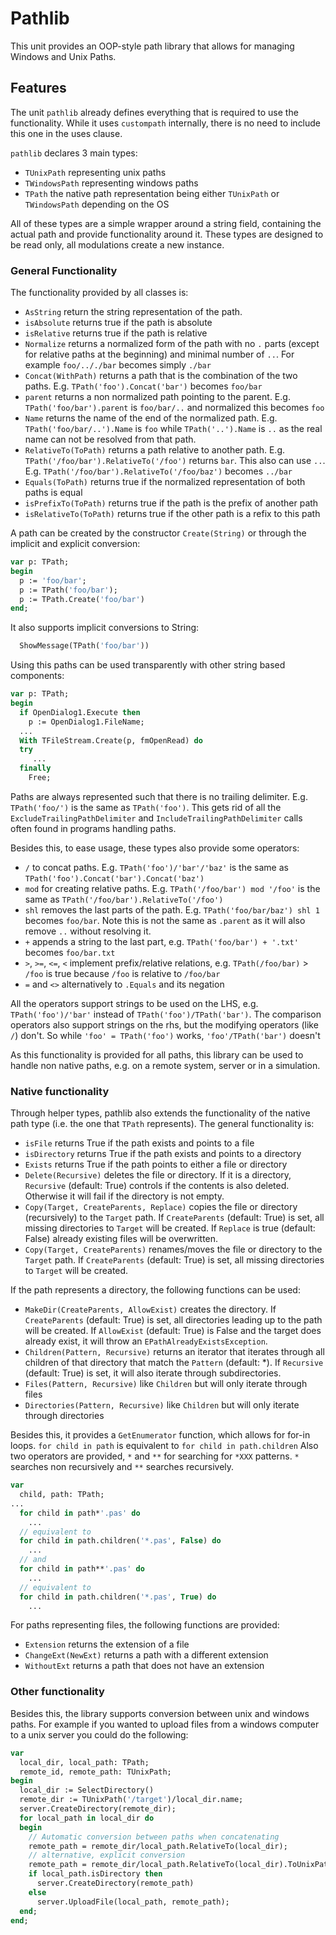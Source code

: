 # Pathlib
This unit provides an OOP-style path library that allows for managing Windows and Unix Paths.

## Features
The unit `pathlib` already defines everything that is required to use the functionality.
While it uses `custompath` internally, there is no need to include this one in the uses clause.

`pathlib` declares 3 main types:
* `TUnixPath` representing unix paths
* `TWindowsPath` representing windows paths
* `TPath` the native path representation being either `TUnixPath` or `TWindowsPath` depending on the OS

All of these types are a simple wrapper around a string field, containing the actual path and provide functionality around it.
These types are designed to be read only, all modulations create a new instance.

### General Functionality

The functionality provided by all classes is:
* `AsString` return the string representation of the path.
* `isAbsolute` returns true if the path is absolute
* `isRelative` returns true if the path is relative
* `Normalize` returns a normalized form of the path with no `.` parts (except for relative paths at the beginning) and minimal number of `..`. For example `foo/.././bar` becomes simply `./bar`
* `Concat(WithPath)` returns a path that is the combination of the two paths. E.g. `TPath('foo').Concat('bar')` becomes `foo/bar`
* `parent` returns a non normalized path pointing to the parent. E.g. `TPath('foo/bar').parent` is `foo/bar/..` and normalized this becomes `foo`
* `Name` returns the name of the end of the normalized path. E.g. `TPath('foo/bar/..').Name` is `foo` while `TPath('..').Name` is `..` as the real name can not be resolved from that path.
* `RelativeTo(ToPath)` returns a path relative to another path. E.g. `TPath('/foo/bar').RelativeTo('/foo')` returns `bar`. This also can use `..`. E.g. `TPath('/foo/bar').RelativeTo('/foo/baz')` becomes `../bar`
* `Equals(ToPath)` returns true if the normalized representation of both paths is equal
* `isPrefixTo(ToPath)` returns true if the path is the prefix of another path
* `isRelativeTo(ToPath)` returns true if the other path is a refix to this path

A path can be created by the constructor `Create(String)` or through the implicit and explicit conversion:
```pascal
var p: TPath;
begin
  p := 'foo/bar';
  p := TPath('foo/bar');
  p := TPath.Create('foo/bar')
end;
```
It also supports implicit conversions to String:
```pascal
  ShowMessage(TPath('foo/bar'))
```
Using this paths can be used transparently with other string based components:
```pascal
var p: TPath;
begin
  if OpenDialog1.Execute then
    p := OpenDialog1.FileName;
  ...
  With TFileStream.Create(p, fmOpenRead) do
  try
     ...
  finally
    Free;
```

Paths are always represented such that there is no trailing delimiter. E.g. `TPath('foo/')` is the same as `TPath('foo')`.
This gets rid of all the `ExcludeTrailingPathDelimiter` and `IncludeTrailingPathDelimiter` calls often found in programs handling paths.

Besides this, to ease usage, these types also provide some operators:
* `/` to concat paths. E.g. `TPath('foo')/'bar'/'baz'` is the same as `TPath('foo').Concat('bar').Concat('baz')`
* `mod` for creating relative paths. E.g. `TPath('/foo/bar') mod '/foo'` is the same as `TPath('/foo/bar').RelativeTo('/foo')`
* `shl` removes the last parts of the path. E.g. `TPath('foo/bar/baz') shl 1` becomes `foo/bar`. Note this is not the same as `.parent` as it will also remove `..` without resolving it.
* `+` appends a string to the last part, e.g. `TPath('foo/bar') + '.txt'` becomes `foo/bar.txt`
* `>`, `>=`, `<=`, `<` implement prefix/relative relations, e.g. `TPath(/foo/bar)` > `/foo` is true because `/foo` is relative to `/foo/bar`
* `=` and `<>` alternatively to `.Equals` and its negation

All the operators support strings to be used on the LHS, e.g. `TPath('foo')/'bar'` instead of `TPath('foo')/TPath('bar')`. The comparison operators also support strings on the rhs, but the modifying operators (like `/`) don't. So while `'foo' = TPath('foo')` works, `'foo'/TPath('bar')` doesn't

As this functionality is provided for all paths, this library can be used to handle non native paths, e.g. on a remote system, server or in a simulation.

### Native functionality
Through helper types, pathlib also extends the functionality of the native path type (i.e. the one that `TPath` represents).
The general functionality is:
* `isFile` returns True if the path exists and points to a file
* `isDirectory` returns True if the path exists and points to a directory
* `Exists` returns True if the path points to either a file or directory
* `Delete(Recursive)` deletes the file or directory. If it is a directory, `Recursive` (default: True) controls if the contents is also deleted. Otherwise it will fail if the directory is not empty.
* `Copy(Target, CreateParents, Replace)` copies the file or directory (recursively) to the `Target` path. If `CreateParents` (default: True) is set, all missing directories to `Target` will be created. If `Replace` is true (default: False) already existing files will be overwritten.
* `Copy(Target, CreateParents)` renames/moves the file or directory to the `Target` path. If `CreateParents` (default: True) is set, all missing directories to `Target` will be created.

If the path represents a directory, the following functions can be used:
* `MakeDir(CreateParents, AllowExist)` creates the directory. If `CreateParents` (default: True) is set, all directories leading up to the path will be created. If `AllowExist` (default: True) is False and the target does already exist, it will throw an `EPathAlreadyExistsException`.
* `Children(Pattern, Recursive)` returns an iterator that iterates through all children of that directory that match the `Pattern` (default: *). If `Recursive` (default: True) is set, it will also iterate through subdirectories.
* `Files(Pattern, Recursive)` like `Children` but will only iterate through files
* `Directories(Pattern, Recursive)` like `Children` but will only iterate through directories

Besides this, it provides a `GetEnumerator` function, which allows for for-in loops. `for child in path` is equivalent to `for child in path.children`
Also two operators are provided, `*` and `**` for searching for `*XXX` patterns. `*` searches non recursively and `**` searches recursively. 
```pascal
var
  child, path: TPath;
...
  for child in path*'.pas' do
    ...
  // equivalent to
  for child in path.children('*.pas', False) do
    ...
  // and
  for child in path**'.pas' do
    ...
  // equivalent to
  for child in path.children('*.pas', True) do
    ...
```

For paths representing files, the following functions are provided:
* `Extension` returns the extension of a file
* `ChangeExt(NewExt)` returns a path with a different extension
* `WithoutExt` returns a path that does not have an extension

### Other functionality
Besides this, the library supports conversion between unix and windows paths.
For example if you wanted to upload files from a windows computer to a unix server you could do the following:
```pascal
var
  local_dir, local_path: TPath;
  remote_id, remote_path: TUnixPath;
begin
  local_dir := SelectDirectory()
  remote_dir := TUnixPath('/target')/local_dir.name;
  server.CreateDirectory(remote_dir);
  for local_path in local_dir do
  begin
    // Automatic conversion between paths when concatenating
    remote_path = remote_dir/local_path.RelativeTo(local_dir);
    // alternative, explicit conversion
    remote_path = remote_dir/local_path.RelativeTo(local_dir).ToUnixPath;
    if local_path.isDirectory then
      server.CreateDirectory(remote_path)
    else
      server.UploadFile(local_path, remote_path);
  end;    
end;
```
